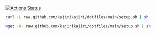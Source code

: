 [![Actions Status](https://github.com/go-zen-chu/simple-dotfiles/workflows/CI/badge.svg)](https://github.com/kajirikajiri/dotfiles/actions)

```sh
curl -L raw.github.com/kajirikajiri/dotfiles/main/setup.sh | sh
```
```sh
wget -O- raw.github.com/kajirikajiri/dotfiles/main/setup.sh | sh
```

